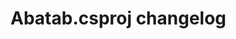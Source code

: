 <!-- A generic template for an project CHANGELOG document [b220829.094029]
     - All URLs should use reference-links added at the end of this documentation.
-->

# Abatab.csproj changelog